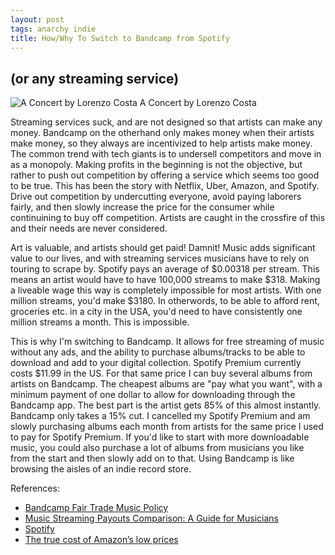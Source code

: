 ```yaml
---
layout: post
tags: anarchy indie
title: How/Why To Switch to Bandcamp from Spotify
---
```

## (or any streaming service)

![A Concert by Lorenzo Costa](https://upload.wikimedia.org/wikipedia/commons/thumb/6/6b/Concert_by_Lorenzo_Costa.jpg/468px-Concert_by_Lorenzo_Costa.jpg?20071213221601)  A Concert by Lorenzo Costa 

Streaming services suck, and are not designed so that artists can make any money. Bandcamp on the otherhand only makes money when their artists make money, so they always are incentivized to help artists make money. The common trend with tech giants is to undersell competitors and move in as a monopoly. Making profits in the beginning is not the objective, but rather to push out competition by offering a service which seems too good to be true. This has been the story with Netflix, Uber, Amazon, and Spotify. Drive out competition by undercutting everyone, avoid paying laborers fairly, and then slowly increase the price for the consumer while continuining to buy off competition. Artists are caught in the crossfire of this and their needs are never considered.

Art is valuable, and artists should get paid! Damnit! Music adds significant value to our lives, and with streaming services musicians have to rely on touring to scrape by. Spotify pays an average of $0.00318 per stream. This means an artist would have to have 100,000 streams to make $318. Making a liveable wage this way is completely impossible for most artists. With one million streams, you'd make $3180. In otherwords, to be able to afford rent, groceries etc. in a city in the USA, you'd need to have consistently one million streams a month. This is impossible. 

This is why I'm switching to Bandcamp. It allows for free streaming of music without any ads, and the ability to purchase albums/tracks to be able to download and add to your digital collection. Spotify Premium currently costs $11.99 in the US. For that same price I can buy several albums from artists on Bandcamp. The cheapest albums are "pay what you want", with a minimum payment of one dollar to allow for downloading through the Bandcamp app. The best part is the artist gets 85% of this almost instantly. Bandcamp only takes a 15% cut. I cancelled my Spotify Premium and am slowly purchasing albums each month from artists for the same price I used to pay for Spotify Premium. If you'd like to start with more downloadable music, you could also purchase a lot of albums from musicians you like from the start and then slowly add on to that. Using Bandcamp is like browsing the aisles of an indie record store. 

References:
- [Bandcamp Fair Trade Music Policy](https://bandcamp.com/fair_trade_music_policy?from=footer)
- [Music Streaming Payouts Comparison: A Guide for Musicians](https://virpp.com/hello/music-streaming-payouts-comparison-a-guide-for-musicians/)
- [Spotify](https://www.spotify.com/us/premium/?%C2%A0)
- [The true cost of Amazon’s low prices](https://www.vox.com/recode/22836368/amazon-antitrust-ftc-marketplace)
